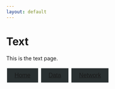 ```yaml
---
layout: default
---
```


<style>
.tablinks {
  background-color: #2A3132;
  color: #DFE9ED;
  border: none;
  padding: 10px 20px;
  text-align: center;
  text-decoration: none;
  display: inline-block;
  font-size: 16px;
  margin: 4px 2px;
  cursor: pointer;
  transition-duration: 0.4s;
}

.tablinks:hover {
  background-color: #336B87;
}
</style>

# Text

This is the text page.

<button class="tablinks"><a href="{{ site.baseurl }}/docs/index">Home</a></button>
<button class="tablinks"><a href="{{ site.baseurl }}/docs/data">Data</a></button>
<button class="tablinks"><a href="{{ site.baseurl }}/docs/network">Network</a></button>